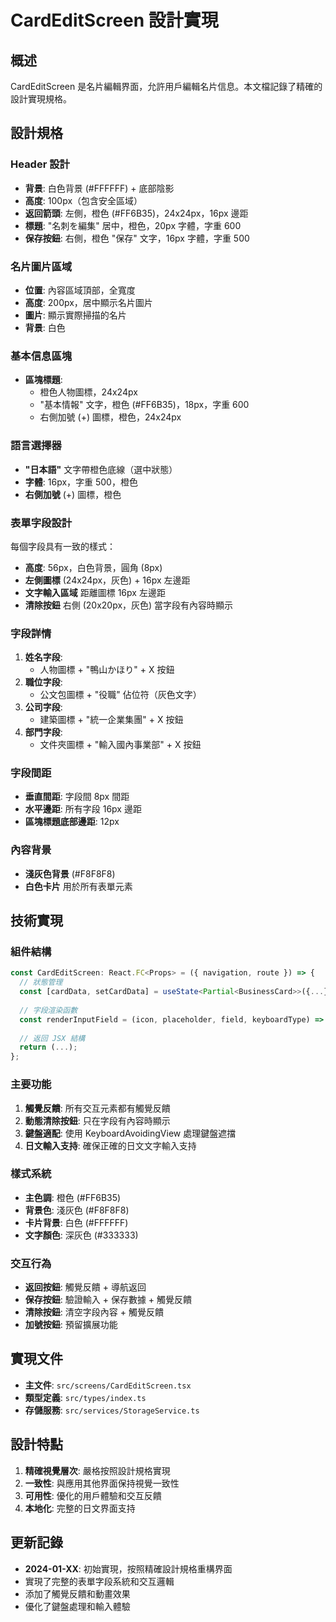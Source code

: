 # CardEditScreen 設計實現

## 概述
CardEditScreen 是名片編輯界面，允許用戶編輯名片信息。本文檔記錄了精確的設計實現規格。

## 設計規格

### Header 設計
- **背景**: 白色背景 (#FFFFFF) + 底部陰影
- **高度**: 100px（包含安全區域）
- **返回箭頭**: 左側，橙色 (#FF6B35)，24x24px，16px 邊距
- **標題**: "名刺を編集" 居中，橙色，20px 字體，字重 600
- **保存按鈕**: 右側，橙色 "保存" 文字，16px 字體，字重 500

### 名片圖片區域
- **位置**: 內容區域頂部，全寬度
- **高度**: 200px，居中顯示名片圖片
- **圖片**: 顯示實際掃描的名片
- **背景**: 白色

### 基本信息區塊
- **區塊標題**:
  * 橙色人物圖標，24x24px
  * "基本情報" 文字，橙色 (#FF6B35)，18px，字重 600
  * 右側加號 (+) 圖標，橙色，24x24px

### 語言選擇器
- **"日本語"** 文字帶橙色底線（選中狀態）
- **字體**: 16px，字重 500，橙色
- **右側加號** (+) 圖標，橙色

### 表單字段設計
每個字段具有一致的樣式：
- **高度**: 56px，白色背景，圓角 (8px)
- **左側圖標** (24x24px，灰色) + 16px 左邊距
- **文字輸入區域** 距離圖標 16px 左邊距
- **清除按鈕** 右側 (20x20px，灰色) 當字段有內容時顯示

### 字段詳情
1. **姓名字段**:
   * 人物圖標 + "鴨山かほり" + X 按鈕
2. **職位字段**:
   * 公文包圖標 + "役職" 佔位符（灰色文字）
3. **公司字段**:
   * 建築圖標 + "統一企業集團" + X 按鈕
4. **部門字段**:
   * 文件夾圖標 + "輸入國內事業部" + X 按鈕

### 字段間距
- **垂直間距**: 字段間 8px 間距
- **水平邊距**: 所有字段 16px 邊距
- **區塊標題底部邊距**: 12px

### 內容背景
- **淺灰色背景** (#F8F8F8)
- **白色卡片** 用於所有表單元素

## 技術實現

### 組件結構
```typescript
const CardEditScreen: React.FC<Props> = ({ navigation, route }) => {
  // 狀態管理
  const [cardData, setCardData] = useState<Partial<BusinessCard>>({...});
  
  // 字段渲染函數
  const renderInputField = (icon, placeholder, field, keyboardType) => {...};
  
  // 返回 JSX 結構
  return (...);
};
```

### 主要功能
1. **觸覺反饋**: 所有交互元素都有觸覺反饋
2. **動態清除按鈕**: 只在字段有內容時顯示
3. **鍵盤適配**: 使用 KeyboardAvoidingView 處理鍵盤遮擋
4. **日文輸入支持**: 確保正確的日文文字輸入支持

### 樣式系統
- **主色調**: 橙色 (#FF6B35)
- **背景色**: 淺灰色 (#F8F8F8)
- **卡片背景**: 白色 (#FFFFFF)
- **文字顏色**: 深灰色 (#333333)

### 交互行為
- **返回按鈕**: 觸覺反饋 + 導航返回
- **保存按鈕**: 驗證輸入 + 保存數據 + 觸覺反饋
- **清除按鈕**: 清空字段內容 + 觸覺反饋
- **加號按鈕**: 預留擴展功能

## 實現文件
- **主文件**: `src/screens/CardEditScreen.tsx`
- **類型定義**: `src/types/index.ts`
- **存儲服務**: `src/services/StorageService.ts`

## 設計特點
1. **精確視覺層次**: 嚴格按照設計規格實現
2. **一致性**: 與應用其他界面保持視覺一致性
3. **可用性**: 優化的用戶體驗和交互反饋
4. **本地化**: 完整的日文界面支持

## 更新記錄
- **2024-01-XX**: 初始實現，按照精確設計規格重構界面
- 實現了完整的表單字段系統和交互邏輯
- 添加了觸覺反饋和動畫效果
- 優化了鍵盤處理和輸入體驗 